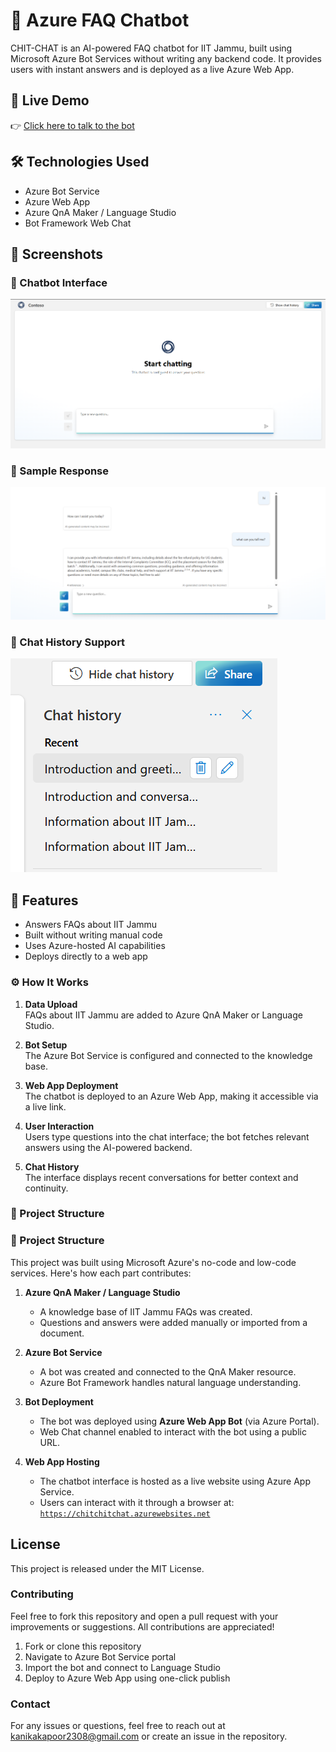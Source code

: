 # 💬 Azure FAQ Chatbot

CHIT-CHAT is an AI-powered FAQ chatbot for IIT Jammu, built using Microsoft Azure Bot Services without writing any backend code. It provides users with instant answers and is deployed as a live Azure Web App.


## 🚀 Live Demo
👉 [Click here to talk to the bot](https://chitchitchat.azurewebsites.net)

## 🛠️ Technologies Used
- Azure Bot Service
- Azure Web App
- Azure QnA Maker / Language Studio
- Bot Framework Web Chat

## 📸 Screenshots

### 🔹 Chatbot Interface
![Chatbot UI](screenshots/bot-ui.png)

### 🔹 Sample Response
![Chatbot Response](screenshots/bot-response.png)

### 🔹 Chat History Support
![Chatbot History](screenshots/chat-history.png)

## 🧠 Features
- Answers FAQs about IIT Jammu
- Built without writing manual code
- Uses Azure-hosted AI capabilities
- Deploys directly to a web app
### ⚙️ How It Works

1. **Data Upload**  
   FAQs about IIT Jammu are added to Azure QnA Maker or Language Studio.

2. **Bot Setup**  
   The Azure Bot Service is configured and connected to the knowledge base.

3. **Web App Deployment**  
   The chatbot is deployed to an Azure Web App, making it accessible via a live link.

4. **User Interaction**  
   Users type questions into the chat interface; the bot fetches relevant answers using the AI-powered backend.

5. **Chat History**  
   The interface displays recent conversations for better context and continuity.

   
### 📁 Project Structure
### 📁 Project Structure

This project was built using Microsoft Azure's no-code and low-code services. Here's how each part contributes:

1. **Azure QnA Maker / Language Studio**  
   - A knowledge base of IIT Jammu FAQs was created.
   - Questions and answers were added manually or imported from a document.

2. **Azure Bot Service**  
   - A bot was created and connected to the QnA Maker resource.
   - Azure Bot Framework handles natural language understanding.

3. **Bot Deployment**  
   - The bot was deployed using **Azure Web App Bot** (via Azure Portal).
   - Web Chat channel enabled to interact with the bot using a public URL.

4. **Web App Hosting**  
   - The chatbot interface is hosted as a live website using Azure App Service.
   - Users can interact with it through a browser at:  
     [`https://chitchitchat.azurewebsites.net`](https://chitchitchat.azurewebsites.net)



## License
This project is released under the MIT License.
  
### Contributing
Feel free to fork this repository and open a pull request with your improvements or suggestions. All contributions are appreciated!
1. Fork or clone this repository
2. Navigate to Azure Bot Service portal  
3. Import the bot and connect to Language Studio  
4. Deploy to Azure Web App using one-click publish


### Contact
For any issues or questions, feel free to reach out at kanikakapoor2308@gmail.com or create an issue in the repository.
